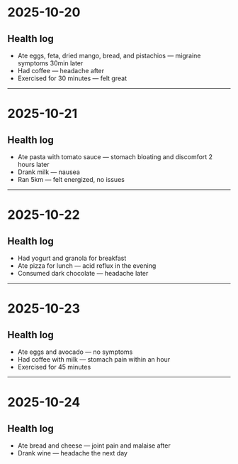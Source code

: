 # 2025-10-20

## Health log
- Ate eggs, feta, dried mango, bread, and pistachios — migraine symptoms 30min later
- Had coffee — headache after
- Exercised for 30 minutes — felt great

---

# 2025-10-21

## Health log
- Ate pasta with tomato sauce — stomach bloating and discomfort 2 hours later
- Drank milk — nausea
- Ran 5km — felt energized, no issues

---

# 2025-10-22

## Health log
- Had yogurt and granola for breakfast
- Ate pizza for lunch — acid reflux in the evening
- Consumed dark chocolate — headache later

---

# 2025-10-23

## Health log
- Ate eggs and avocado — no symptoms
- Had coffee with milk — stomach pain within an hour
- Exercised for 45 minutes

---

# 2025-10-24

## Health log
- Ate bread and cheese — joint pain and malaise after
- Drank wine — headache the next day

